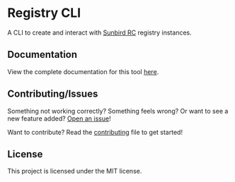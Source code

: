 # Registry CLI

A CLI to create and interact with
[Sunbird RC](https://github.com/sunbird-rc/sunbird-rc-core) registry instances.

## Documentation

View the complete documentation for this tool
[here](https://github.com/gamemaker1/registry-cli/docs).

## Contributing/Issues

Something not working correctly? Something feels wrong? Or want to see a new
feature added?
[Open an issue](https://github.com/gamemaker1/registry-cli/issues/new/choose)!

Want to contribute? Read the [contributing](/docs/contributing.md) file to get
started!

## License

This project is licensed under the MIT license.
